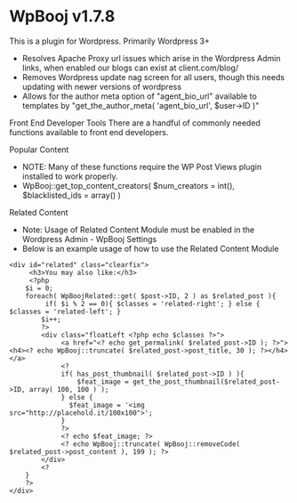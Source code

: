 WpBooj  v1.7.8
=======

This is a plugin for Wordpress. Primarily Wordpress 3+

- Resolves Apache Proxy url issues which arise in the Wordpress Admin links, when enabled our blogs can exist at client.com/blog/
- Removes Wordpress update nag screen for all users, though this needs updating with newer versions of wordpress
- Allows for the author meta option of "agent_bio_url" available to templates by "get_the_author_meta( 'agent_bio_url', $user->ID )"

Front End Developer Tools
There are a handful of commonly needed functions available to front end developers.

Popular Content
- NOTE: Many of these functions require the WP Post Views plugin installed to work properly.
- WpBooj::get_top_content_creators( $num_creators =  int(), $blacklisted_ids = array() )

Related Content
- Note: Usage of Related Content Module must be enabled in the Wordpress Admin - WpBooj Settings
- Below is an example usage of how to use the Related Content Module
```
<div id="related" class="clearfix">
     <h3>You may also like:</h3>
     <?php
	$i = 0;
	foreach( WpBoojRelated::get( $post->ID, 2 ) as $related_post ){
		 if( $i % 2 == 0){ $classes = 'related-right'; } else { $classes = 'related-left'; }
		$i++;
		?>
		<div class="floatLeft <?php echo $classes ?>">
		     <a href="<? echo get_permalink( $related_post->ID ); ?>"><h4><? echo WpBooj::truncate( $related_post->post_title, 30 ); ?></h4></a>
		     <?
		     if( has_post_thumbnail( $related_post->ID ) ){
		     	 $feat_image = get_the_post_thumbnail($related_post->ID, array( 100, 100 ) );
		     } else {
		       $feat_image = '<img src="http://placehold.it/100x100">';
		     }
		     ?>
		     <? echo $feat_image; ?>
		     <? echo WpBooj::truncate( WpBooj::removeCode( $related_post->post_content ), 199 ); ?>
		</div>
		<?
	}
	?>
</div>
```